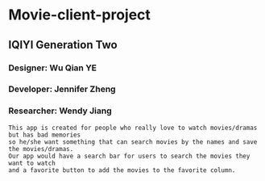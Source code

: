 # Movie-client-project

## IQIYI Generation Two

### Designer: Wu Qian YE
### Developer: Jennifer Zheng
### Researcher: Wendy Jiang

    This app is created for people who really love to watch movies/dramas but has bad memories 
    so he/she want something that can search movies by the names and save the movies/dramas.
    Our app would have a search bar for users to search the movies they want to watch 
    and a favorite button to add the movies to the favorite column. 

